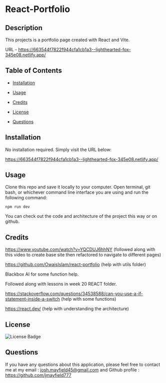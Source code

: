 # React-Portfolio

## Description

This projects is a portfolio page created with React and Vite. 

URL - https://663544f7822f944cfa1cb1a3--lighthearted-fox-345e08.netlify.app/


## Table of Contents

 * [Installation](#installation)

 * [Usage](#usage)

 * [Credits](#credits)

 * [License](#license)

 * [Questions](#questions)

## Installation

No installation required. Simply visit the URL below:

https://663544f7822f944cfa1cb1a3--lighthearted-fox-345e08.netlify.app/

## Usage

Clone this repo and save it locally to your computer. Open terminal, git bash, or whichever command line interface you are using and run the following command:

```
npm run dev
```

You can check out the code and architecture of the project this way or on github.

## Credits

https://www.youtube.com/watch?v=YQCDUJ6hhNY (followed along with this video to create base site then refactored to navigate to different pages)

https://github.com/OwaisIslam/react-portfolio (help with utils folder)

Blackbox AI for some function help.

Followed along with lessons in week 20 REACT folder.

https://stackoverflow.com/questions/34538588/can-you-use-a-if-statement-inside-a-switch (help with some functions)

https://react.dev/ (help with understanding the architecture)

## License

![License Badge](https://img.shields.io/badge/license-MIT-blue)

## Questions

If you have any questions about this application, please feel free to contact me at my email : josh.mayfield45@gmail.com and Github profile : https://github.com/jmayfield777